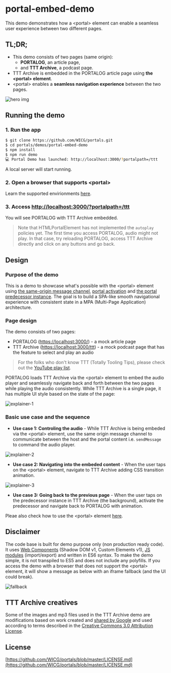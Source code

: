 # portal-embed-demo
This demo demonstrates how a \<portal\> element can enable a seamless user experience between two different pages.


## TL;DR;
- This demo consists of two pages (same origin):
  - **PORTALOG**, an article page,
  - and **TTT Archive**, a podcast page.
- TTT Archive is embedded in the PORTALOG article page using **the \<portal\> element**.
- \<portal\> enables a **seamless navigation experience** between the two pages.

![hero img](https://cdn.glitch.com/98449704-33d8-49b2-88f2-aa6d2aeba5d3%2Fportal-demo.gif?v=1625501108442)

## Running the demo
### 1. Run the app
```bash
$ git clone https://github.com/WICG/portals.git
$ cd portals/demos/portal-embed-demo
$ npm install
$ npm run demo
💻 Portal Demo has launched: http://localhost:3000/?portalpath=/ttt
```
A local server will start running.

### 2. Open a browser that supports \<portal\>
Learn the supported envirionments [here](https://web.dev/hands-on-portals/#enable-flags).

### 3. Access [http://localhost:3000/?portalpath=/ttt](http://localhost:3000/?portalpath=/ttt)
You will see PORTALOG with TTT Archive embedded.

> Note that HTMLPortalElement has not implemented the `autoplay` policies yet. The first time you access PORTALOG, audio might not play. In that case, try reloading PORTALOG, access TTT Archive directly and click on any buttons and go back.

## Design

### Purpose of the demo
This is a demo to showcase what's possible with the \<portal\> element using [the same-origin message channel](https://github.com/WICG/portals#same-origin-communication-channels), [portal activation](https://wicg.github.io/portals/#dom-htmlportalelement-activate) and [the portal predecessor instance](https://wicg.github.io/portals/#dom-portalactivateevent-adoptpredecessor). The goal is to build a SPA-like smooth navigational experience with consistent state in a MPA (Multi-Page Application) architecture.

### Page design
The demo consists of two pages:
- PORTALOG ([https://localhost:3000/](https://localhost:3000/)) - a mock article page
- TTT Archive ([https://localhost:3000/ttt](https://localhost:3000/ttt)) - a mock podcast page that has the feature to select and play an audio

> For the folks who don't know TTT (Totally Tooling Tips), please check out the [YouTube play list](https://www.youtube.com/playlist?list=PLNYkxOF6rcIB3ci6nwNyLYNU6RDOU3YyL).

PORTALOG loads TTT Archive via the \<portal\> element to embed the audio player and seamlessly navigate back and forth between the two pages while playing the audio consistently. While TTT Archive is a single page, it has multiple UI style based on the state of the page:

![explainer-1](https://cdn.glitch.com/98449704-33d8-49b2-88f2-aa6d2aeba5d3%2Fportal-explainer-1.png?v=1625504903796)

### Basic use case and the sequence
- **Use case 1: Controling the audio** - While TTT Archive is being embeded via the \<portal\> element, use the same origin message channel to communicate between the host and the portal content i.e. `sendMessage` to command the audio player.

![explainer-2](https://cdn.glitch.com/98449704-33d8-49b2-88f2-aa6d2aeba5d3%2Fportal-explainer-2.png?v=1625504902812)

- **Use case 2: Navigating into the embeded content** - When the user taps on the \<portal\> element, navigate to TTT Archive adding CSS transition animation. 

![explainer-3](https://cdn.glitch.com/98449704-33d8-49b2-88f2-aa6d2aeba5d3%2Fportal-explainer-3.png?v=1625504903756)

- **Use case 3: Going back to the previous page** - When the user taps on the predecessor instance in TTT Archive (the background), activate the predecessor and navigate back to PORTALOG with animation.

Pleae also check how to use the \<portal\> element [here](https://web.dev/hands-on-portals/).


## Disclaimer
The code base is built for demo purpose only (non production ready code). It uses [Web Components](https://developer.mozilla.org/en-US/docs/Web/Web_Components) (Shadow DOM v1, Custom Elements v1), [JS modules](https://developer.mozilla.org/en-US/docs/Web/JavaScript/Reference/Statements/import) (import/export) and written in ES6 syntax. To make the demo simple, it is not transpiled to ES5 and does not include any polyfills. If you access the demo with a browser that does not support the \<portal\> element, it will show a message as below with an iframe fallback (and the UI could break).

![fallback](https://cdn.glitch.com/98449704-33d8-49b2-88f2-aa6d2aeba5d3%2Fportal-fallback.png?v=1625507318099)

## TTT Archive creatives
Some of the images and mp3 files used in the TTT Archive demo are modifications based on work created and [shared by Google](https://developers.google.com/terms/site-policies) and used according to terms described in the [Creative Commons 3.0 Attribution License](https://creativecommons.org/licenses/by/3.0/).

## License
[https://github.com/WICG/portals/blob/master/LICENSE.md](https://github.com/WICG/portals/blob/master/LICENSE.md)

